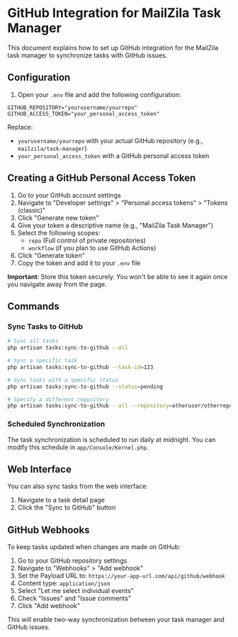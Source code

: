 # GitHub Integration for MailZila Task Manager

This document explains how to set up GitHub integration for the MailZila task manager to synchronize tasks with GitHub issues.

## Configuration

1. Open your `.env` file and add the following configuration:

```
GITHUB_REPOSITORY="yourusername/yourrepo"
GITHUB_ACCESS_TOKEN="your_personal_access_token"
```

Replace:
- `yourusername/yourrepo` with your actual GitHub repository (e.g., `mailzila/task-manager`)
- `your_personal_access_token` with a GitHub personal access token

## Creating a GitHub Personal Access Token

1. Go to your GitHub account settings
2. Navigate to "Developer settings" > "Personal access tokens" > "Tokens (classic)"
3. Click "Generate new token"
4. Give your token a descriptive name (e.g., "MailZila Task Manager")
5. Select the following scopes:
   - `repo` (Full control of private repositories)
   - `workflow` (if you plan to use GitHub Actions)
6. Click "Generate token"
7. Copy the token and add it to your `.env` file

**Important**: Store this token securely. You won't be able to see it again once you navigate away from the page.

## Commands

### Sync Tasks to GitHub

```bash
# Sync all tasks
php artisan tasks:sync-to-github --all

# Sync a specific task
php artisan tasks:sync-to-github --task-id=123

# Sync tasks with a specific status
php artisan tasks:sync-to-github --status=pending

# Specify a different repository
php artisan tasks:sync-to-github --all --repository=otheruser/otherrepo
```

### Scheduled Synchronization

The task synchronization is scheduled to run daily at midnight. You can modify this schedule in `app/Console/Kernel.php`.

## Web Interface

You can also sync tasks from the web interface:

1. Navigate to a task detail page
2. Click the "Sync to GitHub" button

## GitHub Webhooks

To keep tasks updated when changes are made on GitHub:

1. Go to your GitHub repository settings
2. Navigate to "Webhooks" > "Add webhook"
3. Set the Payload URL to: `https://your-app-url.com/api/github/webhook`
4. Content type: `application/json`
5. Select "Let me select individual events"
6. Check "Issues" and "Issue comments"
7. Click "Add webhook"

This will enable two-way synchronization between your task manager and GitHub issues. 